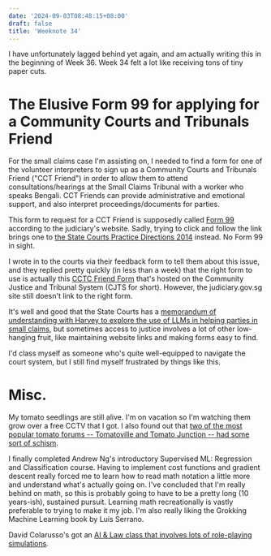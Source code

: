 ```yaml
---
date: '2024-09-03T08:48:15+08:00'
draft: false
title: 'Weeknote 34'
---
```


I have unfortunately lagged behind yet again, and am actually writing this in the beginning of Week 36. Week 34 felt a lot like receiving tons of tiny paper cuts. 

# The Elusive Form 99 for applying for a Community Courts and Tribunals Friend

For the small claims case I'm assisting on, I needed to find a form for one of the volunteer interpreters to sign up as a Community Courts and Tribunals Friend ("CCT Friend") in order to allow them to attend consultations/hearings at the Small Claims Tribunal with a worker who speaks Bengali. CCT Friends can provide administrative and emotional support, and also interpret proceedings/documents for parties.  

This form to request for a CCT Friend is supposedly called [Form 99](https://www.judiciary.gov.sg/forms/forms-details/application-for-cct-friend-scheme) according to the judiciary's website. Sadly, trying to click and follow the link brings one to [the State Courts Practice Directions 2014](https://epd2014-statecourts.judiciary.gov.sg/) instead. No Form 99 in sight. 

I wrote in to the courts via their feedback form to tell them about this issue, and they replied pretty quickly (in less than a week) that the right form to use is actually this [CCTC Friend Form](https://cjts.judiciary.gov.sg/assets/docs/001%20CCTC%20Friend.docx) that's hosted on the Community Justice and Tribunal System (CJTS for short). However, the judiciary.gov.sg site still doesn't link to the right form. 

It's well and good that the State Courts has a [memorandum of understanding with Harvey to explore the use of LLMs in helping parties in small claims](https://www.channelnewsasia.com/singapore/artificial-intelligence-court-small-claims-singapore-chatgpt-3801756), but sometimes access to justice involves a lot of other low-hanging fruit, like maintaining website links and making forms easy to find. 

I'd class myself as someone who's quite well-equipped to navigate the court system, but I still find myself frustrated by things like this.

# Misc. 

My tomato seedlings are still alive. I'm on vacation so I'm watching them grow over a free CCTV that I got. I also found out that [two of the most popular tomato forums -- Tomatoville and Tomato Junction -- had some sort of schism](https://www.reddit.com/r/HobbyDrama/comments/jeeu1s/gardening_tomatoville_has_lots_of_enemies/). 

I finally completed Andrew Ng's introductory Supervised ML: Regression and Classification course. Having to implement cost functions and gradient descent really forced me to learn how to read math notation a little more and understand what's actually going on. I've concluded that I'm really behind on math, so this is probably going to have to be a pretty long (10 years-ish), sustained pursuit. Learning math recreationally is vastly preferable to trying to make it my job. I'm also really liking the Grokking Machine Learning book by Luis Serrano.

David Colarusso's got an [AI & Law class that involves lots of role-playing simulations](https://lawrpg.org/2024/ai-and-the-law/).